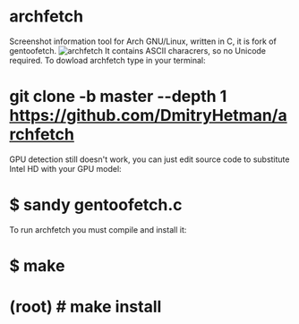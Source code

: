 # archfetch
Screenshot information tool for Arch GNU/Linux, written in C, it is fork of gentoofetch.
![archfetch](https://user-images.githubusercontent.com/18743742/61969548-5244b580-afca-11e9-93fe-3d47501661d6.png)
It contains ASCII characrers, so no Unicode required.
To dowload archfetch type in your terminal:
# git clone -b master --depth 1 https://github.com/DmitryHetman/archfetch
GPU detection still doesn't work, you can just edit source code to 
substitute Intel HD with your GPU model:
# $ sandy gentoofetch.c
To run archfetch you must compile and install it:
# $ make
# (root) # make install
